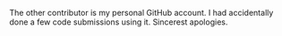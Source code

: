 The other contributor is my personal GitHub account. I had accidentally done a few code submissions using it. Sincerest apologies.
